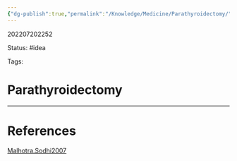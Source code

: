 ```yaml
---
{"dg-publish":true,"permalink":"/Knowledge/Medicine/Parathyroidectomy/"}
---
```



202207202252

Status: #idea

Tags:

# Parathyroidectomy








___
# References
[Malhotra.Sodhi2007](Reference%20notes/zotero/Malhotra.Sodhi2007.md)